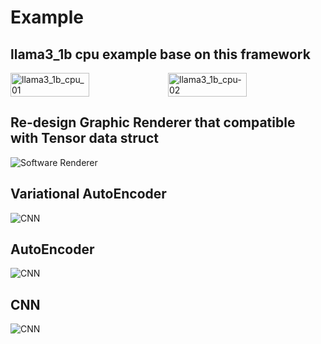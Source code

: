 # Example

## llama3_1b cpu example base on this framework

<div style="display: flex;">
<img src="r_llama3_1b_01.png" alt="llama3_1b_cpu_01" style="width: 50%;">
<img src="r_llama3_1b_02.png" alt="llama3_1b_cpu-02" style="width: 50%;">
</div>

[//]: # (![llama3_1b_cpu_01]&#40;r_llama3_1b_01.png&#41;)

[//]: # (![llama3_1b_cpu-02]&#40;r_llama3_1b_02.png&#41;)

## Re-design Graphic Renderer that compatible with Tensor data struct
![Software Renderer](graphic_01_software_renderer.png)

## Variational AutoEncoder
![CNN](04_vae.png)

## AutoEncoder
![CNN](03_ae.png)

## CNN
![CNN](02_cnn.png)

